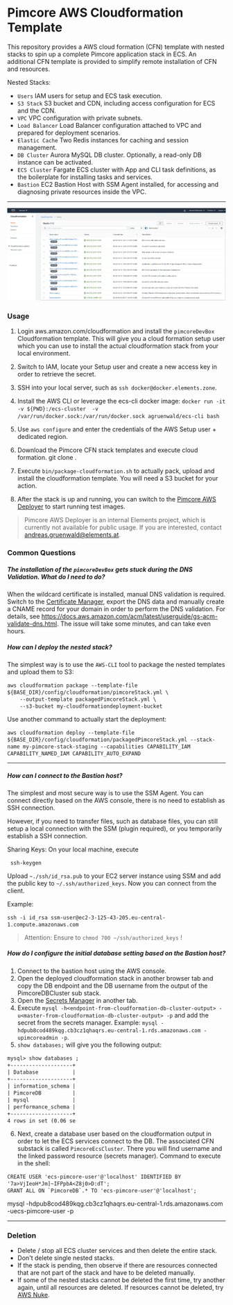 # Pimcore AWS Cloudformation Template

This repository provides a AWS cloud formation (CFN) template with nested stacks to spin up a complete Pimcore application stack in ECS.
An additional CFN template is provided to simplify remote installation of CFN and resources.

Nested Stacks:
 - ``Users`` IAM users for setup and ECS task execution.
 - ``S3 Stack`` S3 bucket and CDN, including access configuration for ECS and the CDN.
 - ``VPC`` VPC configuration with private subnets.
 - ``Load Balancer`` Load Balancer configuration attached to VPC and prepared for deployment scenarios.
 - ``Elastic Cache`` Two Redis instances for caching and session management.
 - ``DB Cluster`` Aurora MySQL DB cluster. Optionally, a read-only DB instance can be activated.
 - ``ECS Cluster`` Fargate ECS cluster with App and CLI task definitions, as the boilerplate for installing tasks and services.
 - ``Bastion`` EC2 Bastion Host with SSM Agent installed, for accessing and diagnosing private resources inside the VPC.
 
 ---
 ![Deployed CFN example](docs/img/cfn-2.png)
 
 
 ### Usage
 
 1. Login aws.amazon.com/cloudformation and install the ``pimcoreDevBox`` Cloudformation template. This will give you
 a cloud formation setup user which you can use to install the actual cloudformation stack from your local environment. 
 
 2. Switch to IAM, locate your Setup user and create a new access key in order to retrieve the secret.
 
 3. SSH into your local server, such as ``ssh docker@docker.elements.zone``.
 
 4. Install the AWS CLI or leverage the ecs-cli docker image: ``docker run -it -v ${PWD}:/ecs-cluster  -v /var/run/docker.sock:/var/run/docker.sock agruenwald/ecs-cli bash``
 
 5. Use ``aws configure`` and enter the credentials of the AWS Setup user + dedicated region.
 
 6. Download the Pimcore CFN stack templates and execute cloud formation. git clone <repository-url>. 
 
 7. Execute ``bin/package-cloudformation.sh`` to actually pack, upload and install the cloudformation template. You will need a S3 bucket for your action.
 
 8. After the stack is up and running, you can switch to the [Pimcore AWS Deployer](https://gitlab.elements.at/internal-projects/pimcore-aws-deployer) to start running test images.
 
 > Pimcore AWS Deployer is an internal Elements project, which is currently not available for public usage. 
 If you are interested, contact andreas.gruenwald@elements.at.
 
 ### Common Questions
 
##### The installation of the ``pimcoreDevBox`` gets stuck during the DNS Validation. What do I need to do?
When the wildcard certificate is installed, manual DNS validation is required.
Switch to the [Certificate Manager](https://eu-central-1.console.aws.amazon.com/acm/home), export the DNS
data and manually create a CNAME record for your domain in order to perform the DNS validation.
For details, see https://docs.aws.amazon.com/acm/latest/userguide/gs-acm-validate-dns.html. The issue will
take some minutes, and can take even hours.
 
##### How can I deploy the nested stack? 
The simplest way is to use the ``AWS-CLI`` tool to package the nested templates and upload them to S3:

 ```
aws cloudformation package --template-file ${BASE_DIR}/config/cloudformation/pimcoreStack.yml \
     --output-template packagedPimcoreStack.yml \
     --s3-bucket my-cloudformationdeployment-bucket
 ```
 
 Use another command to actually start the deployment:
 ```
aws cloudformation deploy --template-file ${BASE_DIR}/config/cloudformation/packagedPimcoreStack.yml --stack-name my-pimcore-stack-staging --capabilities CAPABILITY_IAM CAPABILITY_NAMED_IAM CAPABILITY_AUTO_EXPAND
 ```
 
 ---
 
 ##### How can I connect to the Bastion host?
 
 The simplest and most secure way is to use the SSM Agent.
 You can connect directly based on the AWS console, there is no need to establish as SSH connection.
 
 However, if you need to transfer files, such as database files, you can still setup a local connection 
 with the SSM (plugin required), or you temporarily establish a SSH connection.
 
 Sharing Keys:
 On your local machine, execute
 ```
  ssh-keygen 
 ```

Upload ``~./ssh/id_rsa.pub`` to your EC2 server instance using SSM and add the public key to ``~/.ssh/authorized_keys``.
Now you can connect from the client.
 
 Example:
 
 ```
 ssh -i id_rsa ssm-user@ec2-3-125-43-205.eu-central-1.compute.amazonaws.com
 ```
 
 > Attention: Ensure to ``chmod 700 ~/ssh/authorized_keys`` !
 
 ##### How do I configure the initial database setting based on the Bastion host?
 
 1. Connect to the bastion host using the AWS console.
 2. Open the deployed cloudformation stack in another browser tab and copy the DB endpoint and the DB username from the output of the PimcoreDBCluster sub stack.
 3. Open the [Secrets Manager](https://eu-central-1.console.aws.amazon.com/secretsmanager/home?region=eu-central-1#/listSecrets) in another tab.
 4. Execute ``mysql -h<endpoint-from-cloudformation-db-cluster-output> -u<master-from-cloudformation-db-cluster-output> -p`` and add the secret from the secrets manager.
 Example: ``mysql -hdpub8cod489kqg.cb3cz1qhaqrs.eu-central-1.rds.amazonaws.com -upimcoreadmin -p``.
 5. ``show databases;`` will give you the following output:  
 ```
 mysql> show databases ;
 +--------------------+
 | Database           |
 +--------------------+
 | information_schema |
 | PimcoreDB          |
 | mysql              |
 | performance_schema |
 +--------------------+
 4 rows in set (0.06 se
 ``` 
 
 6. Next, create a database user based on the cloudformation output in order to let the ECS services connect to the DB.
 The associated CFN substack is called ``PimcoreEcsCluster``. There you will find username and the linked password resource (secrets manager).
 Command to execute in the shell:
 ```
CREATE USER 'ecs-pimcore-user'@'localhost' IDENTIFIED BY '7a>VjIeoH*Jm]~IFPpbA<Z8j0>D:dT';
GRANT ALL ON `PimcoreDB`.* TO 'ecs-pimcore-user'@'localhost';
 ```
 
 mysql -hdpub8cod489kqg.cb3cz1qhaqrs.eu-central-1.rds.amazonaws.com -uecs-pimcore-user -p
 
 
 ---
 
 ### Deletion
 
 - Delete / stop all ECS cluster services and then delete the entire stack.
 - Don't delete single nested stacks.
 - If the stack is pending, then observe if there are resources connected that are not part of the stack and have to be deleted manually.
 - If some of the nested stacks cannot be deleted the first time, try another again, until all resources are deleted.
 If resources cannot be deleted, try [AWS Nuke](https://github.com/rebuy-de/aws-nuke).